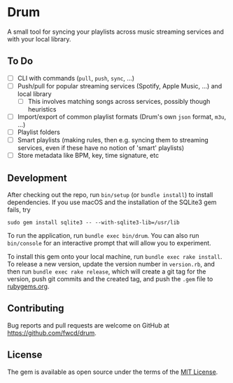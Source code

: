 # Drum

A small tool for syncing your playlists across music streaming services and with your local library.

## To Do

- [ ] CLI with commands (`pull`, `push`, `sync`, ...)
- [ ] Push/pull for popular streaming services (Spotify, Apple Music, ...) and local library
    - [ ] This involves matching songs across services, possibly though heuristics
- [ ] Import/export of common playlist formats (Drum's own `json` format, `m3u`, ...)
- [ ] Playlist folders
- [ ] Smart playlists (making rules, then e.g. syncing them to streaming services, even if these have no notion of 'smart' playlists)
- [ ] Store metadata like BPM, key, time signature, etc

## Development

After checking out the repo, run `bin/setup` (or `bundle install`) to install dependencies. If you use macOS and the installation of the SQLite3 gem fails, try

```
sudo gem install sqlite3 -- --with-sqlite3-lib=/usr/lib
```

To run the application, run `bundle exec bin/drum`. You can also run `bin/console` for an interactive prompt that will allow you to experiment.

To install this gem onto your local machine, run `bundle exec rake install`. To release a new version, update the version number in `version.rb`, and then run `bundle exec rake release`, which will create a git tag for the version, push git commits and the created tag, and push the `.gem` file to [rubygems.org](https://rubygems.org).

## Contributing

Bug reports and pull requests are welcome on GitHub at https://github.com/fwcd/drum.

## License

The gem is available as open source under the terms of the [MIT License](https://opensource.org/licenses/MIT).
